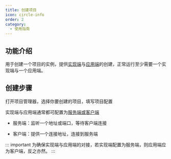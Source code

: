 ```yaml
---
title: 创建项目
icon: circle-info
order: 2
category:
  - 使用指南
---
```


## 功能介绍

用于创建一个项目的实例，提供[实现端](../../dev/design.md#philia-实现端-implementation)与[应用端](../../dev/design.md#philia-应用端-application)的创建，正常运行至少需要一个实现端与一个应用端。

## 创建步骤

打开项目管理器，选择你要创建的项目，填写项目配置

实现端与应用端通常都可配置为[服务端或客户端](../../dev/design.md#客户端-服务器架构-c-s)

- 服务端：监听一个地址或端口，等待客户端连接

- 客户端：提供一个连接地址，连接到服务端

::: important
为确保实现端与应用端的对接，若实现端配置为服务端，则应用端应为客户端，反之亦然。
:::
